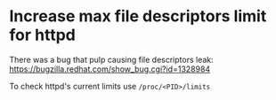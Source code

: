 # Increase max file descriptors limit for httpd

There was a bug that pulp causing file descriptors leak: https://bugzilla.redhat.com/show_bug.cgi?id=1328984

To check httpd's current limits use `/proc/<PID>/limits`
